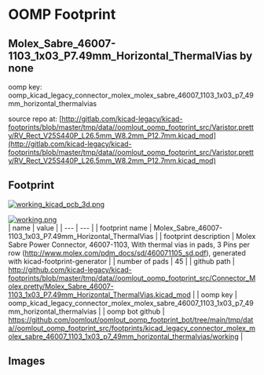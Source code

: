 # OOMP Footprint  
## Molex_Sabre_46007-1103_1x03_P7.49mm_Horizontal_ThermalVias  by none  
  
oomp key: oomp_kicad_legacy_connector_molex_molex_sabre_46007_1103_1x03_p7_49mm_horizontal_thermalvias  
  
source repo at: [http://gitlab.com/kicad-legacy/kicad-footprints/blob/master/tmp/data//oomlout_oomp_footprint_src/Varistor.pretty/RV_Rect_V25S440P_L26.5mm_W8.2mm_P12.7mm.kicad_mod](http://gitlab.com/kicad-legacy/kicad-footprints/blob/master/tmp/data//oomlout_oomp_footprint_src/Varistor.pretty/RV_Rect_V25S440P_L26.5mm_W8.2mm_P12.7mm.kicad_mod)  
## Footprint  
  
[![working_kicad_pcb_3d.png](working_kicad_pcb_3d_600.png)](working_kicad_pcb_3d.png)  
  
[![working.png](working_600.png)](working.png)  
| name | value | 
| --- | --- | 
| footprint name | Molex_Sabre_46007-1103_1x03_P7.49mm_Horizontal_ThermalVias | 
| footprint description | Molex Sabre Power Connector, 46007-1103, With thermal vias in pads, 3 Pins per row (http://www.molex.com/pdm_docs/sd/460071105_sd.pdf), generated with kicad-footprint-generator | 
| number of pads | 45 | 
| github path | http://github.com/kicad-legacy/kicad-footprints/blob/master/tmp/data//oomlout_oomp_footprint_src/Connector_Molex.pretty/Molex_Sabre_46007-1103_1x03_P7.49mm_Horizontal_ThermalVias.kicad_mod | 
| oomp key | oomp_kicad_legacy_connector_molex_molex_sabre_46007_1103_1x03_p7_49mm_horizontal_thermalvias | 
| oomp bot github | https://github.com/oomlout/oomlout_oomp_footprint_bot/tree/main/tmp/data//oomlout_oomp_footprint_src/footprints/kicad_legacy_connector_molex_molex_sabre_46007_1103_1x03_p7_49mm_horizontal_thermalvias/working | 
## Images  
